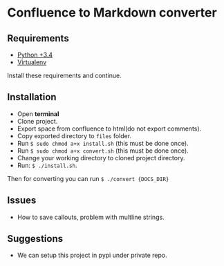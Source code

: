 Confluence to Markdown converter
================================

Requirements
------
* <a href="https://www.python.org/downloads/" target="_blank">Python +3.4</a>
* <a href="https://virtualenv.pypa.io/en/stable/installation/" target="_blank">Virtualenv</a>

Install these requirements and continue.

Installation
------

* Open **terminal**
* Clone project.
* Export space from confluence to html(do not export comments).
* Copy exported directory to `files` folder.
* Run `$ sudo chmod a+x install.sh` (this must be done once).
* Run `$ sudo chmod a+x convert.sh` (this must be done once).
* Change your working directory to cloned project directory.
* Run:  `$ ./install.sh`.

Then for converting you can run `$ ./convert {DOCS_DIR}`

Issues
------

* How to save callouts, problem with multline strings.

Suggestions
-----------

* We can setup this project in pypi under private repo. 